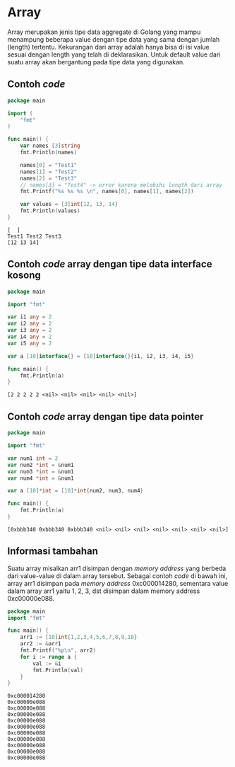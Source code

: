 # Array

Array merupakan jenis tipe data aggregate di Golang yang mampu menampung beberapa value dengan tipe data yang sama dengan jumlah (length) tertentu. Kekurangan dari array adalah hanya bisa di isi value sesuai dengan length yang telah di deklarasikan. Untuk default value dari suatu array akan bergantung pada tipe data yang digunakan.

## Contoh _code_

```go
package main

import (
	"fmt"
)

func main() {
	var names [3]string
	fmt.Println(names)

	names[0] = "Test1"
	names[1] = "Test2"
	names[2] = "Test3"
	// names[3] = "Test4" -> error karena melebihi length dari array
	fmt.Printf("%s %s %s \n", names[0], names[1], names[2])

	var values = [3]int{12, 13, 14}
	fmt.Println(values)
}
```

```
[  ]
Test1 Test2 Test3 
[12 13 14]
```

## Contoh _code_ array dengan tipe data interface kosong

```go
package main

import "fmt"

var i1 any = 2
var i2 any = 2
var i3 any = 2
var i4 any = 2
var i5 any = 2

var a [10]interface{} = [10]interface{}{i1, i2, i3, i4, i5}

func main() {
    fmt.Println(a)
}

```

```
[2 2 2 2 2 <nil> <nil> <nil> <nil> <nil>]
```

## Contoh _code_ array dengan tipe data pointer

```go
package main

import "fmt"

var num1 int = 2
var num2 *int = &num1
var num3 *int = &num1
var num4 *int = &num1

var a [10]*int = [10]*int{num2, num3, num4}

func main() {
    fmt.Println(a)
}

```

```
[0xbbb340 0xbbb340 0xbbb340 <nil> <nil> <nil> <nil> <nil> <nil> <nil>]
```

## Informasi tambahan

Suatu array misalkan arr1 disimpan dengan _memory address_ yang berbeda dari value-value di dalam array tersebut. Sebagai contoh _code_ di bawah ini, array arr1 disimpan pada _memory address_ 0xc000014280, sementara value dalam array arr1 yaitu 1, 2, 3, dst disimpan dalam memory address 0xc00000e088.

```go
package main
import "fmt"

func main() {
    arr1 := [10]int{1,2,3,4,5,6,7,8,9,10}
	arr2 := &arr1
    fmt.Printf("%p\n", arr2)
    for i := range a {
        val := &i
        fmt.Println(val)
    }
}
```

```
0xc000014280
0xc00000e088
0xc00000e088
0xc00000e088
0xc00000e088
0xc00000e088
0xc00000e088
0xc00000e088
0xc00000e088
0xc00000e088
0xc00000e088
```
